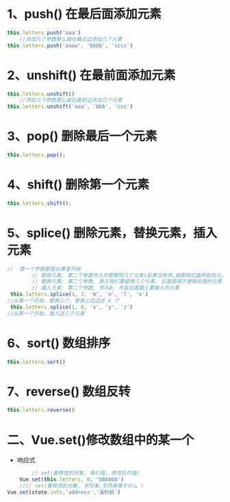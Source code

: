 # 1、push()	在最后面添加元素

```js
this.letters.push('aaa')
	//添加几个参数那么就在最后边添加几个元素
this.letters.push('aaaa', 'bbbb', 'cccc')
```



# 2、unshift()  在最前面添加元素

```js
this.letters.unshift()
	//添加几个参数那么就在最前边添加几个元素
this.letters.unshift('aaa', 'bbb', 'ccc')
```



# 3、pop() 删除最后一个元素

```js
this.letters.pop();
```



# 4、shift() 删除第一个元素

```js
this.letters.shift();
```





# 5、splice() 删除元素，替换元素，插入元素

```js
//  第一个参数都是从哪里开始
        // 删除元素: 第二个参数传入你要删除几个元素(如果没有传,就删除后面所有的元素)
        // 替换元素: 第二个参数, 表示我们要替换几个元素, 后面是用于替换前面的元素,传多少都可以
        // 插入元素: 第二个参数, 传入0, 并且后面跟上要插入的元素
 this.letters.splice(1, 3, 'm', 'n', 'l', 'x')
//从第一个开始，替换三个，替换上后边这 4 个
 this.letters.splice(1, 0, 'x', 'y', 'z')
//从第一个开始，插入这三个元素
```



# 6、sort() 数组排序

```js
this.letters.sort()
```



# 7、reverse() 数组反转

```js
this.letters.reverse()
```



# 二、Vue.set()修改数组中的某一个

+ 响应式

```js
        // set(要修改的对象, 索引值, 修改后的值)
	Vue.set(this.letters, 0, 'bbbbbb')
	//// set(要修改的对象, 字符串,字符串等于什么 )
Vue.set(state.info,'address','洛杉矶')
```



